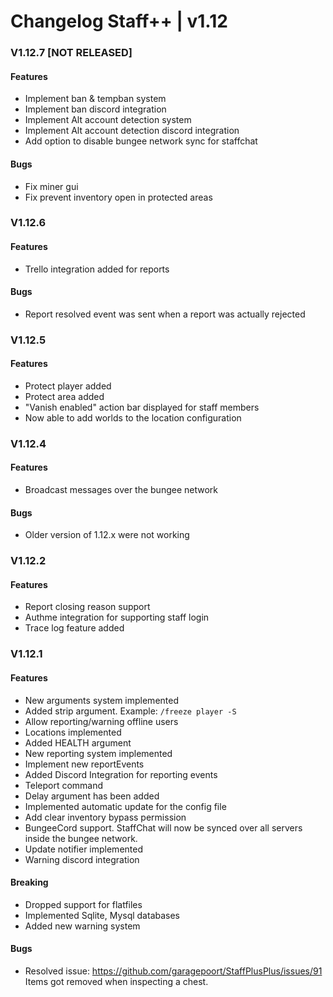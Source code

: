 # Changelog Staff++ | v1.12

### V1.12.7 [NOT RELEASED]
#### Features
- Implement ban & tempban system
- Implement ban discord integration
- Implement Alt account detection system
- Implement Alt account detection discord integration
- Add option to disable bungee network sync for staffchat

#### Bugs
- Fix miner gui
- Fix prevent inventory open in protected areas

### V1.12.6
#### Features
- Trello integration added for reports
#### Bugs
- Report resolved event was sent when a report was actually rejected

### V1.12.5
#### Features
- Protect player added
- Protect area added
- "Vanish enabled" action bar displayed for staff members
- Now able to add worlds to the location configuration

### V1.12.4
#### Features
- Broadcast messages over the bungee network
#### Bugs
- Older version of 1.12.x were not working

### V1.12.2
#### Features
- Report closing reason support
- Authme integration for supporting staff login
- Trace log feature added

### V1.12.1
#### Features
- New arguments system implemented
- Added strip argument. Example: `/freeze player -S`
- Allow reporting/warning offline users
- Locations implemented
- Added HEALTH argument
- New reporting system implemented
- Implement new reportEvents
- Added Discord Integration for reporting events
- Teleport command 
- Delay argument has been added
- Implemented automatic update for the config file 
- Add clear inventory bypass permission
- BungeeCord support. StaffChat will now be synced over all servers inside the bungee network.
- Update notifier implemented
- Warning discord integration

#### Breaking
- Dropped support for flatfiles
- Implemented Sqlite, Mysql databases
- Added new warning system

#### Bugs
- Resolved issue: https://github.com/garagepoort/StaffPlusPlus/issues/91
Items got removed when inspecting a chest. 